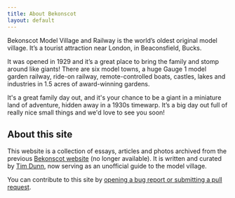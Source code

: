 ```yaml
---
title: About Bekonscot
layout: default
---
```


Bekonscot Model Village and Railway is the world’s oldest original model village. It’s a tourist attraction near London, in Beaconsfield, Bucks.

It was opened in 1929 and it’s a great place to bring the family and stomp around like giants! There are six model towns, a huge Gauge 1 model garden railway, ride-on railway, remote-controlled boats, castles, lakes and industries in 1.5 acres of award-winning gardens.

It's a great family day out, and it's your chance to be a giant in a miniature land of adventure, hidden away in a 1930s timewarp. It’s a big day out full of really nice small things and we'd love to see you soon!

## About this site

This website is a collection of essays, articles and photos archived from the previous [Bekonscot website](http://bekonscot.co.uk) (no longer available). It is written and curated by [Tim Dunn](http://timdunn.com), now serving as an unofficial guide to the model village.

You can contribute to this site by [opening a bug report or submitting a pull request](https://github.com/themodelvillager/bekonscot).